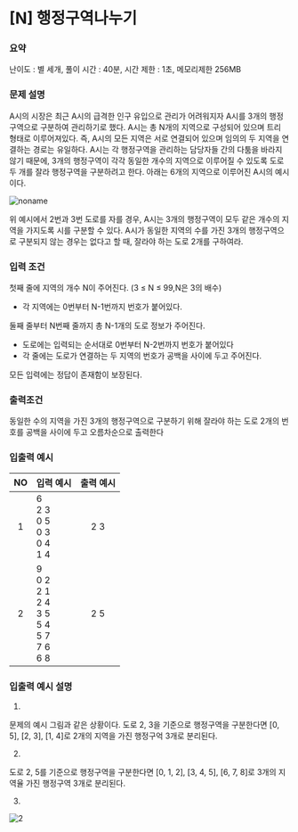 # [N] 행정구역나누기

### 요약

난이도 : 별 세개, 풀이 시간 : 40분, 시간 제한 : 1초, 메모리제한 256MB

### 문제 설명
A시의 시장은 최근 A시의 급격한 인구 유입으로 관리가 어려워지자 A시를 3개의 행정구역으로 구분하여 관리하기로 했다. A시는 총 N개의 지역으로 구성되어 있으며 트리 형태로 이루어져있다. 즉, A시의 모든 지역은 서로 연결되어 있으며 임의의 두 지역을 연결하는 경로는 유일하다.
A시는 각 행정구역을 관리하는 담당자들 간의 다툼을 바라지 않기 때문에, 3개의 행정구역이 각각 동일한 개수의 지역으로 이루어질 수 있도록 도로 두 개를 잘라 행정구역을 구분하려고 한다.
아래는 6개의 지역으로 이루어진 A시의 예시이다.

![noname](https://github.com/noyes5/codingtest-study/assets/116651434/3f8bbf2e-031f-4fe2-aa47-04d107e03090)

위 예시에서 2번과 3번 도로를 자를 경우, A시는 3개의 행정구역이 모두 같은 개수의 지역을 가지도록 시를 구분할 수 있다.
A시가 동일한 지역의 수를 가진 3개의 행정구역으로 구분되지 않는 경우는 없다고 할 때, 잘라야 하는 도로 2개를 구하여라.

### 입력 조건
첫째 줄에 지역의 개수 N이 주어진다. (3 ≤ N ≤ 99,N은 3의 배수)
- 각 지역에는 0번부터 N-1번까지 번호가 붙어있다.
  
둘째 줄부터 N번째 줄까지 총 N-1개의 도로 정보가 주어진다.
- 도로에는 입력되는 순서대로 0번부터 N-2번까지 번호가 붙어있다
- 각 줄에는 도로가 연결하는 두 지역의 번호가 공백을 사이에 두고 주어진다.

모든 입력에는 정답이 존재함이 보장된다.

### 출력조건
동일한 수의 지역을 가진 3개의 행정구역으로 구분하기 위해 잘라야 하는 도로 2개의 번호를 공백을 사이에 두고 오름차순으로 출력한다

### 입출력 예시
|NO|입력 예시|출력 예시|
|:-:|---|:---:|
|1|6<br>2 3<br>0 5<br>0 3<br>0 4<br>1 4|2 3|
|2|9<br>0 2<br>2 1<br>2 4<br>3 5<br>5 4<br>5 7<br>7 6<br>6 8|2 5|

### 입출력 예시 설명

1. 
문제의 예시 그림과 같은 상황이다.
도로 2, 3을 기준으로 행정구역을 구분한다면 [0, 5], [2, 3], [1, 4]로 2개의 지역을 가진 행정구억 3개로 분리된다.

2.
도로 2, 5를 기준으로 행정구역을 구분한다면 [0, 1, 2], [3, 4, 5], [6, 7, 8]로 3개의 지역율 가진 행정구역 3개로 분리된다.

3.
![2](https://github.com/noyes5/codingtest-study/assets/116651434/9c2d653c-2971-484e-94c0-8e1ab95ff9db)
